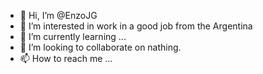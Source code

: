 - 👋 Hi, I’m @EnzoJG
- 👀 I’m interested in work in a good job from the Argentina 
- 🌱 I’m currently learning ...
- 💞️ I’m looking to collaborate on nathing.
- 📫 How to reach me ...

<!---
EnzoJG/EnzoJG is a ✨ special ✨ repository because its `README.md` (this file) appears on your GitHub profile.
You can click the Preview link to take a look at your changes.
--->
